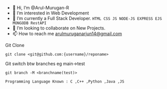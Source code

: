 - 👋 Hi, I’m @Arul-Murugan-R 
- 👀 I’m interested in Web Development 
- 🌱 I’m currently a Full Stack Developer.
      ```
      HTML CSS JS NODE-JS EXPRESS EJS MONGODB RestAPI 
      ```
- 💞️ I’m looking to collaborate on New Projects.
- 📫 How to reach me arulmuruganarjun14@gmail.com


Git Clone
```
git clone <git@github.com:{username}/reponame>
```

Git switch btw branches eg main->test
```
git branch -M <branchname(test)>
```

```
Programming Language Known : C ,C++ ,Python ,Java ,JS 
```

<!---
Arul-Murugan-R/Arul-Murugan-R is a ✨ special ✨ repository because its `README.md` (this file) appears on your GitHub profile.
You can click the Preview link to take a look at your changes.
--->
